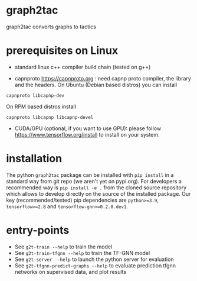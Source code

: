 # graph2tac
graph2tac converts graphs to tactics

# prerequisites on Linux

- standard linux c++ compiler build chain (tested on g++)

- capnproto https://capnproto.org : need capnp proto compiler, the library and the headers. On Ubuntu (Debian based distros) you can install
```
capnproto libcapnp-dev
```
On RPM based distros install
```
capnproto libcapnp libcapnp-devel
```

- CUDA/GPU (optional, if you want to use GPU): please follow https://www.tensorflow.org/install to install on your system.

# installation 

The python `graph2tac` package can be installed with `pip install` in a standard way from git repo (we aren't yet on pypi.org). For developers a recommended way is `pip install -e .` from the cloned source repository which allows to develop directly on the source of the installed package. Our key (recommended/tested) pip dependencies are `python>=3.9`,  `tensorflow>=2.8` and `tensorflow-gnn>=0.2.0.dev1`.

# entry-points

- See `g2t-train --help` to train the model
- See `g2t-train-tfgnn --help` to train the TF-GNN model
- See `g2t-server --help` to launch the python server for evaluation
- See `g2t-tfgnn-predict-graphs --help` to evaluate prediction tfgnn networks on supervised data, and plot results
